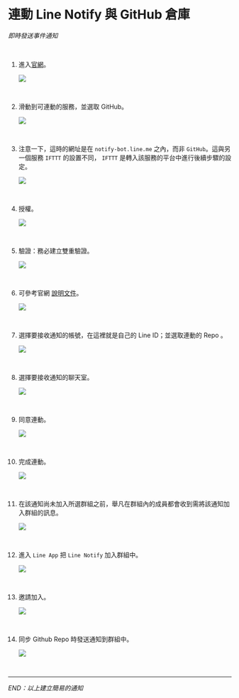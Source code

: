 # 連動 Line Notify 與 GitHub 倉庫

_即時發送事件通知_

<br>

1. 進入[官網](https://notify-bot.line.me/zh_TW/)。

   ![](images/img_11.png)

<br>

2. 滑動到可連動的服務，並選取 GitHub。

   ![](images/img_10.png)

<br>

3. 注意一下，這時的網址是在 `notify-bot.line.me` 之內，而非 `GitHub`。這與另一個服務 `IFTTT` 的設置不同， `IFTTT` 是轉入該服務的平台中進行後續步驟的設定。

   ![](images/img_14.png)

<br>

4. 授權。

   ![](images/img_01.png)

<br>

5. 驗證：務必建立雙重驗證。

   ![](images/img_02.png)

<br>

6. 可參考官網 [說明文件](https://docs.github.com/en/webhooks)。

   ![](images/img_03.png)

<br>

7. 選擇要接收通知的帳號，在這裡就是自己的 Line ID；並選取連動的 Repo 。

   ![](images/img_04.png)

<br>

8. 選擇要接收通知的聊天室。

   ![](images/img_05.png)

<br>

9. 同意連動。

   ![](images/img_06.png)

<br>

10. 完成連動。

      ![](images/img_07.png)

<br>

11. 在該通知尚未加入所選群組之前，舉凡在群組內的成員都會收到需將該通知加入群組的訊息。

      ![](images/img_40.png)

<br>

12. 進入 `Line App` 把 `Line Notify` 加入群組中。

      ![](images/img_08.png)

<br>

13. 邀請加入。

      ![](images/img_12.png)

<br>

14. 同步 Github Repo 時發送通知到群組中。

      ![](images/img_13.png)

<br>

___

_END：以上建立簡易的通知_